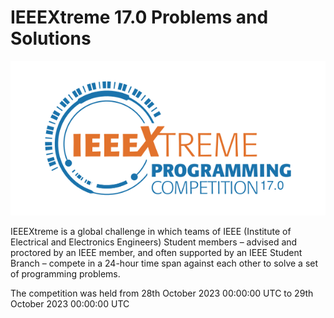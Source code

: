 # IEEEXtreme 17.0 Problems and Solutions

![IEEEXtreme 17.0 2023 banner](assets/ieeextreme-17.png)

IEEEXtreme is a global challenge in which teams of IEEE (Institute of Electrical and Electronics Engineers) Student members – advised and proctored by an IEEE member, and often supported by an IEEE Student Branch – compete in a 24-hour time span against each other to solve a set of programming problems.

The competition was held from 28th October 2023 00:00:00 UTC to 29th October 2023 00:00:00 UTC
